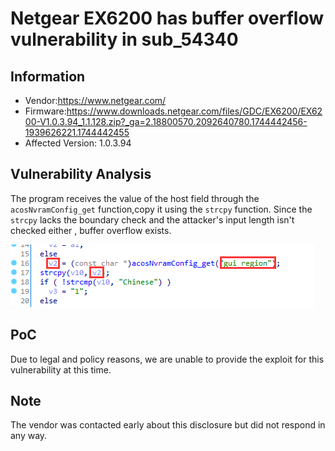 # Netgear EX6200 has  buffer overflow vulnerability  in sub_54340



## Information

- Vendor:https://www.netgear.com/
- Firmware:https://www.downloads.netgear.com/files/GDC/EX6200/EX6200-V1.0.3.94_1.1.128.zip?_ga=2.18800570.2092640780.1744442456-1939626221.1744442455
- Affected Version: 1.0.3.94



## Vulnerability Analysis

The program receives the value of the host field through the `acosNvramConfig_get` function,copy it using the `strcpy` function. Since the `strcpy` lacks the boundary check and the attacker's input length isn't checked either , buffer overflow exists.

![code](code.png)

## PoC

 Due to legal and policy reasons, we are unable to provide the exploit for this  vulnerability at this time.



##  Note

The vendor was contacted early about this disclosure but did not respond in any  way.

